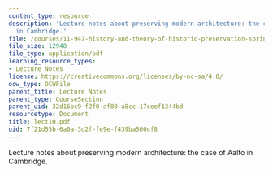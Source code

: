 ```yaml
---
content_type: resource
description: 'Lecture notes about preserving modern architecture: the case of Aalto
  in Cambridge.'
file: /courses/11-947-history-and-theory-of-historic-preservation-spring-2007/7f21d55b6a0a3d2ffe9ef439ba500cf8_lect10.pdf
file_size: 12948
file_type: application/pdf
learning_resource_types:
- Lecture Notes
license: https://creativecommons.org/licenses/by-nc-sa/4.0/
ocw_type: OCWFile
parent_title: Lecture Notes
parent_type: CourseSection
parent_uid: 32d16bc9-f2f0-af80-a8cc-17ceef1344bd
resourcetype: Document
title: lect10.pdf
uid: 7f21d55b-6a0a-3d2f-fe9e-f439ba500cf8
---
```

Lecture notes about preserving modern architecture: the case of Aalto in Cambridge.